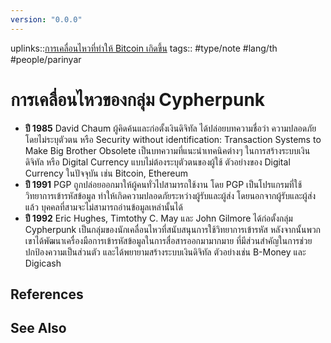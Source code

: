 ```yaml
---
version: "0.0.0"
---
```

uplinks::[การเคลื่อนไหวที่ทำให้ Bitcoin เกิดขึ้น](./การเคลื่อนไหวที่ทำให้%20Bitcoi%20เกิดขึ้น.md)
tags:: #type/note #lang/th #people/parinyar 
# การเคลื่อนไหวของกลุ่ม Cypherpunk
- **ปี 1985** David Chaum ผู้คิดค้นและก่อตั้งเงินดิจิทัล ได้ปล่อยบทความชื่อว่า ความปลอดภัยโดยไม่ระบุตัวตน หรือ Security without identification: Transaction Systems to Make Big Brother Obsolete เป็นบทความที่แนะนำเทคนิคต่างๆ ในการสร้างระบบเงินดิจิทัล หรือ Digital Currency แบบไม่ต้องระบุตัวตนของผู้ใช้ ตัวอย่างของ Digital Currency ในปัจจุบัน เช่น Bitcoin, Ethereum
- **ปี 1991** PGP ถูกปล่อยออกมาให้ผู้คนทั่วไปสามารถใช้งาน โดย PGP เป็นโปรแกรมที่ใช้วิทยาการเข้ารหัสข้อมูล ทำให้เกิดความปลอดภัยระหว่างผู้รับและผู้ส่ง โดยนอกจากผู้รับและผู้ส่งแล้ว บุคคลที่สามจะไม่สามารถอ่านข้อมูลเหล่านั้นได้
- **ปี 1992** Eric Hughes, Timtothy C. May และ John Gilmore ได้ก่อตั้งกลุ่ม Cypherpunk เป็นกลุ่มของนักเคลื่อนไหวที่สนับสนุนการใช้วิทยาการเข้ารหัส หลังจากนั้นพวกเขาได้พัฒนาเครื่องมือการเข้ารหัสข้อมูลในการสื่อสารออกมามากมาย ที่มีส่วนสำคัญในการช่วยปกป้องความเป็นส่วนตัว และได้พยายามสร้างระบบเงินดิจิทัล ตัวอย่างเช่น B-Money และ Digicash

## References

## See Also
